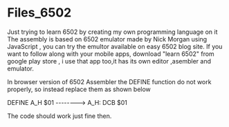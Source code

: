 # Files_6502
Just trying to learn 6502 by creating my own programming language on it
 The assembly is based on 6502 emulator made by Nick Morgan using JavaScript , you can try the emultor available on easy 6502 blog site.
 If you want to follow along with your mobile apps, download "learn 6502" from google play store , i use that app too,it has its own editor ,asembler and emulator.


In browser version of 6502 Assembler the DEFINE function do not work properly, so instead replace them as shown below

DEFINE A_H $01 --------> A_H: 
                         DCB $01
                       
 The code should work just fine then.
